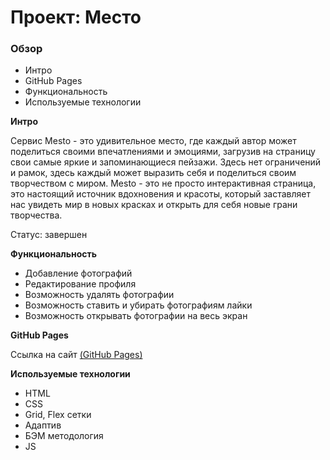 # Проект: Место

### Обзор
* Интро
* GitHub Pages
* Функциональность
* Используемые технологии

**Интро**

Сервис Mesto - это удивительное место, где каждый автор может поделиться своими впечатлениями и эмоциями, загрузив на страницу свои самые яркие и запоминающиеся пейзажи. Здесь нет ограничений и рамок, здесь каждый может выразить себя и поделиться своим творчеством с миром. Mesto - это не просто интерактивная страница, это настоящий источник вдохновения и красоты, который заставляет нас увидеть мир в новых красках и открыть для себя новые грани творчества.

Статус: завершен

**Функциональность**

* Добавление фотографий
* Редактирование профиля
* Возможность удалять фотографии
* Возможность ставить и убирать фотографиям лайки
* Возможность открывать фотографии на весь экран

**GitHub Pages**

Ссылка на сайт [(GitHub Pages)](https://iceboom97.github.io/mesto/)

**Используемые технологии**

* HTML
* CSS
* Grid, Flex сетки
* Адаптив
* БЭМ методология
* JS
